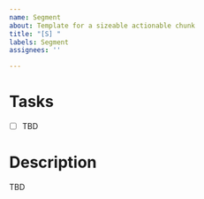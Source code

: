 ```yaml
---
name: Segment
about: Template for a sizeable actionable chunk
title: "[S] "
labels: Segment
assignees: ''

---
```


# Tasks
- [ ] TBD

# Description
TBD
